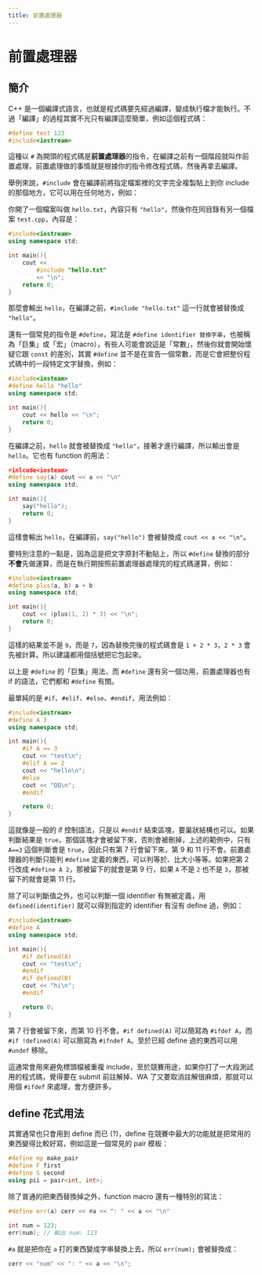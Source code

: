 ```yaml
---
title: 前置處理器
---
```

# 前置處理器

## 簡介

C++ 是一個編譯式語言，也就是程式碼要先經過編譯，變成執行檔才能執行。不過「編譯」的過程其實不光只有編譯這麼簡單，例如這個程式碼：

```cpp
#define test 123
#include<iostream>
```

這種以 `#` 為開頭的程式碼是**前置處理器**的指令，在編譯之前有一個階段就叫作前置處理，前置處理做的事情就是根據你的指令修改程式碼，然後再拿去編譯。

舉例來說，`#include` 會在編譯前將指定檔案裡的文字完全複製貼上到你 include 的那個地方，它可以用在任何地方，例如：

你開了一個檔案叫做 `hello.txt`，內容只有 `"hello"`，然後你在同目錄有另一個檔案 `test.cpp`，內容是：
```cpp
#include<iostream>
using namespace std;

int main(){
    cout <<
        #include "hello.txt"
        << "\n";
    return 0;
}
```
那麼會輸出 `hello`，在編譯之前，`#include "hello.txt"` 這一行就會被替換成 `"hello"`。

還有一個常見的指令是 `#define`，寫法是 `#define identifier 替換字串`，也被稱為「巨集」或「宏」（macro），有些人可能會說這是「常數」，然後你就會開始懷疑它跟 `const` 的差別，其實 `#define` 並不是在宣告一個常數，而是它會把整份程式碼中的一段特定文字替換，例如：

```cpp
#include<iosteam>
#define hello "hello"
using namespace std;

int main(){
    cout << hello << "\n";
    return 0;
}
```
在編譯之前，`hello` 就會被替換成 `"hello"`，接著才進行編譯，所以輸出會是 `hello`。它也有 function 的用法：

```cpp
#inlcude<iosteam>
#define say(a) cout << a << "\n"
using namespace std;

int main(){
    say("hello");
    return 0;
}
```
這樣會輸出 `hello`，在編譯前，`say("hello")` 會被替換成 `cout << a << "\n"`。

要特別注意的一點是，因為這是把文字原封不動貼上，所以 `#define` 替換的部分**不會**先做運算，而是在執行期按照前置處理器處理完的程式碼運算，例如：
```cpp
#include<iostream>
#define plus(a, b) a + b
using namespace std;

int main(){
    cout << (plus(1, 2) * 3) << "\n";
    return 0;
}
```
這樣的結果並不是 `9`，而是 `7`，因為替換完後的程式碼會是 `1 + 2 * 3`，`2 * 3` 會先被計算。所以建議都用個括號把它包起來。

以上是 `#define` 的「巨集」用法，而 `#define` 還有另一個功用，前置處理器也有 if 的語法，它們都和 `#define` 有關。

最單純的是 `#if`、`#elif`、`#else`、`#endif`，用法例如：
```cpp
#include<iostream>
#define A 3
using namespace std;

int main(){
    #if A == 3
    cout << "test\n";
    #elif A == 2
    cout << "hello\n";
    #else
    cout << "QQ\n";
    #endif

    return 0;
}
```
這就像是一般的 if 控制語法，只是以 `#endif` 結束區塊，要巢狀結構也可以。如果判斷結果是 `true`，那個區塊才會被留下來，否則會被刪掉，上述的範例中，只有 `A==3` 這個判斷會是 `true`，因此只有第 7 行會留下來，第 9 和 11 行不會。前置處理器的判斷只能判 `#define` 定義的東西，可以判等於、比大小等等。如果把第 2 行改成 `#define A 2`，那被留下的就會是第 9 行，如果 `A` 不是 `2` 也不是 `3`，那被留下的就會是第 11 行。

除了可以判斷值之外，也可以判斷一個 identifier 有無被定義，用 `defined(identifier)` 就可以得到指定的 identifier 有沒有 define 過，例如：
```cpp
#include<iostream>
#define A
using namespace std;

int main(){
    #if defined(A)
    cout << "test\n";
    #endif
    #if defined(B)
    cout << "hi\n";
    #endif

    return 0;
}
```
第 7 行會被留下來，而第 10 行不會。`#if defined(A)` 可以簡寫為 `#ifdef A`，而 `#if !defined(A)` 可以簡寫為 `#ifndef A`。至於已經 define 過的東西可以用 `#undef` 移除。

這通常會用來避免標頭檔被重複 include，至於競賽用途，如果你打了一大段測試用的程式碼，覺得要在 submit 前註解掉、WA 了又要取消註解很麻煩，那就可以用個 `#ifdef` 來處理，會方便許多。

## define 花式用法

其實通常也只會用到 define 而已 (?)，define 在競賽中最大的功能就是把常用的東西變得比較好寫，例如這是一個常見的 pair 模板：

```cpp
#define mp make_pair
#define F first
#define S second
using pii = pair<int, int>;
```

除了普通的把東西替換掉之外，function macro 還有一種特別的寫法：

```cpp
#define err(a) cerr << #a << ": " << a << "\n"

int num = 123;
err(num); // 輸出 num: 123
```

`#a` 就是把你在 `a` 打的東西變成字串替換上去，所以 `err(num);` 會被替換成：

```cpp
cerr << "num" << ": " << a << "\n";
```